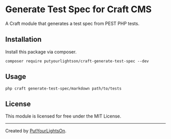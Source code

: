 # Generate Test Spec for Craft CMS

A Craft module that generates a test spec from PEST PHP tests.

## Installation

Install this package via composer.

```shell
composer require putyourlightson/craft-generate-test-spec --dev
```

## Usage

```shell
php craft generate-test-spec/markdown path/to/tests
```

## License

This module is licensed for free under the MIT License.

---

Created by [PutYourLightsOn](https://putyourlightson.com/).
